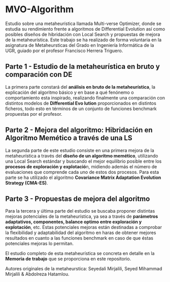 # MVO-Algorithm
Estudio sobre una metaheurística llamada Multi-verse Optimizer, donde se estudia su rendimiento frente a algoritmos de Differential Evolution así como posibles diseños de hibridación con Local Search y propuestas de mejora de la metaheurística. Este trabajo se ha realizado de forma voluntaria en la asignatura de Metaheursticas del Grado en Ingeniería Informática de la UGR, guiado por el profesor Francisco Herrera Triguero.

## Parte 1 - Estudio de la metaheurística en bruto y comparación con DE

La primera parte constará del **análisis en bruto de la metaheurística**, la explicación del algoritmo básico y en base a qué fenónemo o comportamiento esta inspirado, realizando finalmente una comparación con distintos modelos de **Differential Evo lution** proporcionados en distintos ficheros, todo esto en términos de un conjunto de funciones benchmark propuestas por el profesor.

## Parte 2 - Mejora del algoritmo: Hibridación en Algoritmo Memético a través de una LS

La segunda parte de este estudio consiste en una primera mejora de la metaheurística a través del **diseño de un algoritmo memético**, utilizando una Local Search estándar y buscando el mejor equilibrio posible entre los **procesos de exploración y explotació**n, midiendo además el número de evaluaciones que comprende cada uno de estos dos procesos. Para esta parte se ha utilizado el algoritmo **Covariance Matrix Adaptation Evolution Strategy (CMA-ES)**.

## Parte 3 - Propuestas de mejora del algoritmo

Para la tercera y última parte del estudio se buscaba proponer distintas mejoras potenciales de la metaheurística, ya sea a través de **parámetros adaptativos, componentes, balance optimo entre exploración y explotación**, etc. Estas potenciales mejoras están destinadas a comprobar la flexibilidad y adaptabilidad del algoritmo en haras de obtener mejores resultados en cuanto a las funciones benchmark en caso de que éstas potenciales mejoras lo permitan.

El estudio completo de esta metaheurística se concreta en detalle en la **Memoria de trabajo** que se proporciona en este repositorio. 

Autores originales de la metaheurstica: Seyedali Mirjalili, Seyed Mihammad Mirjalili & Abdolreza Hatamlou.
